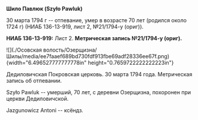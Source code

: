 **Шило Павлюк (Szyło Pawluk)**

30 марта 1794 г -- отпевание, умер в возрасте 70 лет (родился около 1724
г) (НИАБ 136-13-919, лист 2, №21/1794-у (ориг)).

**НИАБ 136-13-919:** Лист 2. **Метрическая запись №21/1794-у (ориг).**

![](./Осовская волость/Озерщизна/Шилы/media/ee7faaef689bd730fdf913fbe69adf28336ee67f.png){width="6.496527777777778in"
height="0.7659722222222223in"}

Дедиловичская Покровская церковь. 30 марта 1794 года. Метрическая запись
об отпевании.

Szyło Pawluk -- умерший, 70 лет, с деревни Озерщизна, похоронен при
церкви Дедиловичской.

Jazgunowicz Antoni -- ксёндз.
